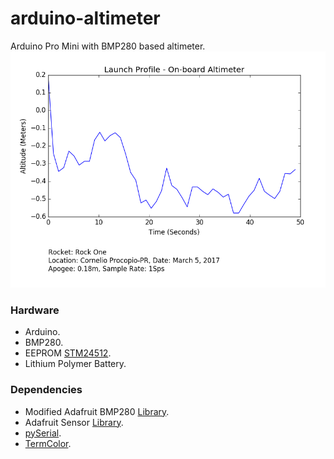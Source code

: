 # arduino-altimeter
Arduino Pro Mini with BMP280 based altimeter. 
![](https://raw.githubusercontent.com/EquipeRocket/arduino-altimeter/master/data/profile.png)
### Hardware
- Arduino.
- BMP280.
- EEPROM [STM24512](http://www.st.com/content/ccc/resource/technical/document/datasheet/e0/4c/87/45/e8/bd/4f/11/CD00251873.pdf/files/CD00251873.pdf/jcr:content/translations/en.CD00251873.pdf).
- Lithium Polymer Battery.

### Dependencies 
- Modified Adafruit BMP280 [Library](https://github.com/EquipeRocket/Adafruit_BMP280_Library).
- Adafruit Sensor [Library](https://github.com/adafruit/Adafruit_Sensor).
- [pySerial](https://pythonhosted.org/pyserial/).
- [TermColor](https://pypi.python.org/pypi/termcolor).
